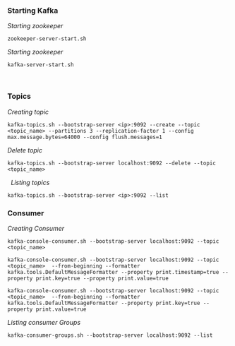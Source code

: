 ### Starting Kafka
_Starting zookeeper_

```
zookeeper-server-start.sh
```

_Starting zookeeper_

```
kafka-server-start.sh
```
 
### Topics 
_Creating topic_

```
kafka-topics.sh --bootstrap-server <ip>:9092 --create --topic <topic_name> --partitions 3 --replication-factor 1 --config max.message.bytes=64000 --config flush.messages=1 
```

_Delete topic_

```
kafka-topics.sh --bootstrap-server localhost:9092 --delete --topic <topic_name>
```
 
_Listing topics_

```
kafka-topics.sh --bootstrap-server <ip>:9092 --list
```

### Consumer 
_Creating Consumer_ 

```
kafka-console-consumer.sh --bootstrap-server localhost:9092 --topic <topic_name>
```

```
kafka-console-consumer.sh --bootstrap-server localhost:9092 --topic <topic_name>  --from-beginning --formatter kafka.tools.DefaultMessageFormatter --property print.timestamp=true --property print.key=true --property print.value=true
```

```
kafka-console-consumer.sh --bootstrap-server localhost:9092 --topic <topic_name>  --from-beginning --formatter kafka.tools.DefaultMessageFormatter --property print.key=true --property print.value=true
```

_Listing consumer Groups_

```
kafka-consumer-groups.sh --bootstrap-server localhost:9092 --list
```
